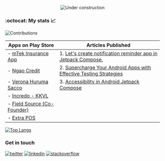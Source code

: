 <div align="center">
  
![Under construction](https://user-images.githubusercontent.com/282759/84681715-8c7cb580-af02-11ea-85a4-05d069c72121.gif)

</div>

### :octocat: My stats :chart_with_upwards_trend:

![Contributions](https://github-readme-streak-stats.herokuapp.com/?user=RocqJones&theme=transparent&hide_border=true&mode=weekly)
<!-- [![RocqJones's github stats](https://github-readme-stats.vercel.app/api?username=RocqJones&show_icons=true&line_height=21&show_icons=true&theme=transparent&hide_border=true&count_private=true)](https://github.com/anuraghazra/github-readme-stats) -->

| Apps on Play Store | Articles Published |
| --- | --- |
| - [mTek Insurance App](https://play.google.com/store/apps/details?id=com.hillcroft.apps.mtek) | 1. [Let's create notification reminder app in Jetpack Compose.](https://dev.to/rocqjones/lets-create-notification-reminder-app-in-jetpack-compose-2iae) |
| - [Ngao Credit](https://play.google.com/store/apps/details?id=com.extrainch.ngaocredit) | 2. [Supercharge Your Android Apps with Effective Testing Strategies](https://dev.to/rocqjones/supercharge-your-android-apps-with-effective-testing-strategies-161p) |
| - [Verona Huruma Sacco](https://play.google.com/store/apps/details?id=com.extrainch.vhs)| 3. [Accessibility in Android Jetpack Compose](https://dev.to/rocqjones/accessibility-in-android-jetpack-compose-1m6)|
| - [Incredo - KKVL](https://play.google.com/store/apps/details?id=com.extrainch.kkvl) | |
| - [Field Source (Co-Founder)](https://play.google.com/store/apps/details?id=com.apps.fieldsource) | |
| - [Extra POS](https://play.google.com/store/apps/details?id=com.extrainch.extrapos) | |

[![Top Langs](https://github-readme-stats.vercel.app/api/top-langs/?username=RocqJones&show_icons=true&layout=compact&theme=transparent&hide_border=true&langs_count=10&hide=html,css,jupyter%20notebook,hack&count_private=true)](https://github.com/anuraghazra/github-readme-stats)

### Get in touch
<p>
  <a href="https://twitter.com/RocqJones"><img src="https://img.icons8.com/color/50/000000/twitter-squared.png" alt="twitter"/></a>
  <a href="https://www.linkedin.com/in/jones-mbindyo/"><img src="https://img.icons8.com/color/50/000000/linkedin.png" alt="linkedin"/></a>
  <a href="https://stackoverflow.com/users/11779588/rocqjones"><img src="https://img.icons8.com/color/50/000000/stackoverflow.png" alt="stackoverflow"/></a>
<p>

